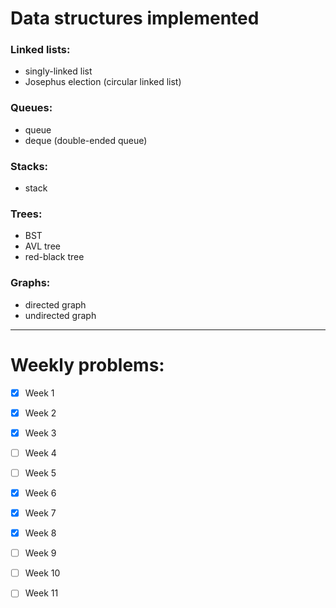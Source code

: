 # Data structures implemented

### Linked lists:
- singly-linked list
- Josephus election (circular linked list)

### Queues:
- queue
- deque (double-ended queue)

### Stacks:
- stack

### Trees:
- BST
- AVL tree
- red-black tree

### Graphs:
- directed graph
- undirected graph

---

# Weekly problems:

- [x] Week 1
- [x] Week 2
- [x] Week 3
- [ ] Week 4
- [ ] Week 5
- [x] Week 6
- [x] Week 7
- [x] Week 8
- [ ] Week 9
- [ ] Week 10
- [ ] Week 11


